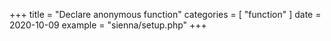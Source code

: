 +++
title = "Declare anonymous function"
categories = [ "function" ]
date = 2020-10-09
example = "sienna/setup.php"
+++
